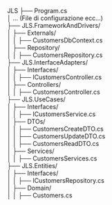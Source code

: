 JLS
  ├── Program.cs  
  │   ... (File di configurazione ecc...)  
  ├── JLS.FrameworkAndDrivers/  
  │   ├── Externals/  
  │   │   ├── CustomersDbContext.cs  
  │   ├── Repository/  
  │   │   ├── CustomersRepository.cs  
  ├── JLS.InterfaceAdapters/  
  │   ├── Interfaces/  
  │   │   ├── ICustomersController.cs  
  │   ├── Controllers/  
  │   │   ├── CustomersController.cs  
  ├── JLS.UseCases/  
  │   ├── Interfaces/  
  │   │   ├── ICustomersService.cs  
  │   ├── DTOs/  
  │   │   ├── CustomersCreateDTO.cs  
  │   │   ├── CustomersUpdateDTO.cs  
  │   │   ├── CustomersReadDTO.cs  
  │   ├── Services/  
  │   │   ├── CustomersServices.cs  
  ├── JLS.Entities/  
  │   ├── Interfaces/  
  │   │   ├── ICustomersRepository.cs  
  │   ├── Domain/  
  │   │   ├── Customers.cs  

